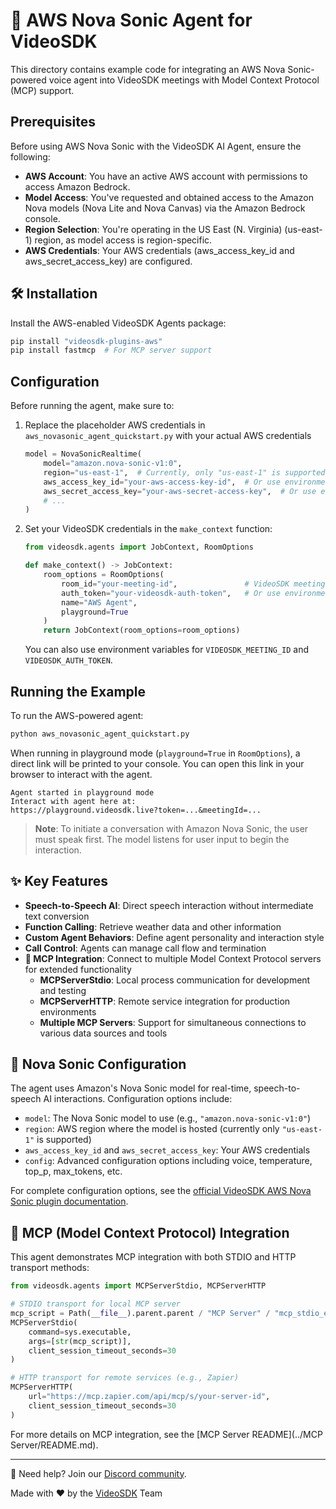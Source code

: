 # 🚀 AWS Nova Sonic Agent for VideoSDK

This directory contains example code for integrating an AWS Nova Sonic-powered voice agent into VideoSDK meetings with Model Context Protocol (MCP) support.

## Prerequisites

Before using AWS Nova Sonic with the VideoSDK AI Agent, ensure the following:

- **AWS Account**: You have an active AWS account with permissions to access Amazon Bedrock.
- **Model Access**: You've requested and obtained access to the Amazon Nova models (Nova Lite and Nova Canvas) via the Amazon Bedrock console.
- **Region Selection**: You're operating in the US East (N. Virginia) (us-east-1) region, as model access is region-specific.
- **AWS Credentials**: Your AWS credentials (aws_access_key_id and aws_secret_access_key) are configured.

## 🛠️ Installation

Install the AWS-enabled VideoSDK Agents package:

```bash
pip install "videosdk-plugins-aws"
pip install fastmcp  # For MCP server support
```

## Configuration

Before running the agent, make sure to:

1. Replace the placeholder AWS credentials in `aws_novasonic_agent_quickstart.py` with your actual AWS credentials
   ```python
   model = NovaSonicRealtime(
       model="amazon.nova-sonic-v1:0",
       region="us-east-1",  # Currently, only "us-east-1" is supported for Amazon Nova Sonic
       aws_access_key_id="your-aws-access-key-id",  # Or use environment variable
       aws_secret_access_key="your-aws-secret-access-key",  # Or use environment variable
       # ...
   )
   ```

2. Set your VideoSDK credentials in the `make_context` function:
   ```python
   from videosdk.agents import JobContext, RoomOptions

   def make_context() -> JobContext:
       room_options = RoomOptions(
           room_id="your-meeting-id",               # VideoSDK meeting ID
           auth_token="your-videosdk-auth-token",   # Or use environment variable VIDEOSDK_AUTH_TOKEN
           name="AWS Agent",
           playground=True
       )
       return JobContext(room_options=room_options)
   ```

   You can also use environment variables for `VIDEOSDK_MEETING_ID` and `VIDEOSDK_AUTH_TOKEN`.

## Running the Example

To run the AWS-powered agent:

```bash
python aws_novasonic_agent_quickstart.py
```

When running in playground mode (`playground=True` in `RoomOptions`), a direct link will be printed to your console. You can open this link in your browser to interact with the agent.

```
Agent started in playground mode
Interact with agent here at:
https://playground.videosdk.live?token=...&meetingId=...
```

> **Note**: To initiate a conversation with Amazon Nova Sonic, the user must speak first. The model listens for user input to begin the interaction.

## ✨ Key Features

- **Speech-to-Speech AI**: Direct speech interaction without intermediate text conversion
- **Function Calling**: Retrieve weather data and other information
- **Custom Agent Behaviors**: Define agent personality and interaction style
- **Call Control**: Agents can manage call flow and termination
- **🔗 MCP Integration**: Connect to multiple Model Context Protocol servers for extended functionality
  - **MCPServerStdio**: Local process communication for development and testing
  - **MCPServerHTTP**: Remote service integration for production environments
  - **Multiple MCP Servers**: Support for simultaneous connections to various data sources and tools

## 🧠 Nova Sonic Configuration

The agent uses Amazon's Nova Sonic model for real-time, speech-to-speech AI interactions. Configuration options include:

- `model`: The Nova Sonic model to use (e.g., `"amazon.nova-sonic-v1:0"`)
- `region`: AWS region where the model is hosted (currently only `"us-east-1"` is supported)
- `aws_access_key_id` and `aws_secret_access_key`: Your AWS credentials
- `config`: Advanced configuration options including voice, temperature, top_p, max_tokens, etc.

For complete configuration options, see the [official VideoSDK AWS Nova Sonic plugin documentation](https://docs.videosdk.live/ai_agents/plugins/aws-nova-sonic).

## 🔗 MCP (Model Context Protocol) Integration

This agent demonstrates MCP integration with both STDIO and HTTP transport methods:

```python
from videosdk.agents import MCPServerStdio, MCPServerHTTP

# STDIO transport for local MCP server
mcp_script = Path(__file__).parent.parent / "MCP Server" / "mcp_stdio_example.py"
MCPServerStdio(
    command=sys.executable,
    args=[str(mcp_script)],
    client_session_timeout_seconds=30
)

# HTTP transport for remote services (e.g., Zapier)
MCPServerHTTP(
    url="https://mcp.zapier.com/api/mcp/s/your-server-id",
    client_session_timeout_seconds=30
)
```

For more details on MCP integration, see the [MCP Server README](../MCP Server/README.md).

---

🤝 Need help? Join our [Discord community](https://discord.com/invite/f2WsNDN9S5).

Made with ❤️ by the [VideoSDK](https://videosdk.live) Team

